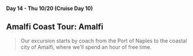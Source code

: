 #### Day 14 - Thu 10/20  (Cruise Day 10)
## Amalfi Coast Tour: **Amalfi**

> Our excursion starts by coach from the Port of Naples to the coastal city of Amalfi, where we'll spend an hour of free time. 
